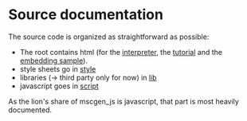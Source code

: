 # Source documentation

The source code is organized as straightforward as possible:
- The root contains html (for the [interpreter](index.html), the [tutorial](tutorial.html) and the [embedding sample](embed.html)).
- style sheets go in [style](style)
- libraries (-> third party only for now) in [lib](lib)
- javascript goes in [script](script)

As the lion's share of mscgen_js is javascript, that part is most heavily documented.

